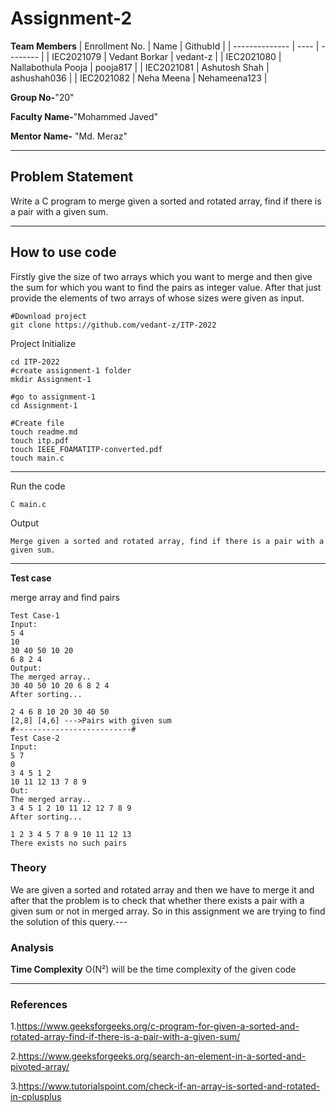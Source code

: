 # Assignment-2

**Team Members**
|   Enrollment No.  |   Name   | GithubId |
|   --------------  |   ----   | -------- |
|    IEC2021079  |   Vedant Borkar | vedant-z |
|    IEC2021080  |   Nallabothula Pooja | pooja817 | 
|    IEC2021081  |   Ashutosh Shah | ashushah036  |
|    IEC2021082  |   Neha Meena | Nehameena123  |

**Group No-**"20"

**Faculty Name-**"Mohammed Javed"

**Mentor Name-** "Md. Meraz"

---
## Problem Statement
Write a C program to merge given a sorted and rotated array, find if there is a pair with a given sum.

---
## How to use code
Firstly give the size of two arrays which you want to merge and then give the sum for which you want to find the pairs as integer value.
After that just provide the elements of two arrays of whose sizes were given as input.
```
#Download project
git clone https://github.com/vedant-z/ITP-2022
```
Project Initialize 
```
cd ITP-2022
#create assignment-1 folder
mkdir Assignment-1

#go to assignment-1
cd Assignment-1

#Create file
touch readme.md
touch itp.pdf
touch IEEE_FOAMATITP-converted.pdf
touch main.c
```
---

Run the code
```
C main.c
```
Output
```
Merge given a sorted and rotated array, find if there is a pair with a given sum.
```
---

**Test case**

merge array and find pairs
```
Test Case-1
Input:
5 4 
10
30 40 50 10 20
6 8 2 4
Output:
The merged array..
30 40 50 10 20 6 8 2 4
After sorting...

2 4 6 8 10 20 30 40 50
[2,8] [4,6] --->Pairs with given sum
#--------------------------#
Test Case-2
Input:
5 7
0
3 4 5 1 2 
10 11 12 13 7 8 9
Out:
The merged array..
3 4 5 1 2 10 11 12 12 7 8 9
After sorting...

1 2 3 4 5 7 8 9 10 11 12 13
There exists no such pairs
```
### Theory
We are given a sorted and rotated array and 
then we have to merge it and after that the 
problem is to check that whether there exists a 
pair with a given sum or not in merged array. So 
in this assignment we are trying to find the 
solution of this query.---

### Analysis

**Time Complexity**
O(N²) will be the time complexity of the given code

---

### References

1.https://www.geeksforgeeks.org/c-program-for-given-a-sorted-and-rotated-array-find-if-there-is-a-pair-with-a-given-sum/

2.https://www.geeksforgeeks.org/search-an-element-in-a-sorted-and-pivoted-array/

3.https://www.tutorialspoint.com/check-if-an-array-is-sorted-and-rotated-in-cplusplus
